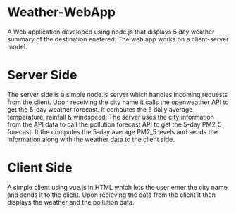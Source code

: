 # Weather-WebApp 

A Web application developed using node.js that displays 5 day weather summary of the destination enetered. The web app works on a client-server model.

# Server Side
The server side is a simple node.js server which handles incoming requests from the client. Upon receiving the city name it calls the openweather
API to get the 5-day weather forecast. It computes the 5 daily average temperature, rainfall & windspeed. The server uses the city information from 
the API data to call the pollution forecast API to get the 5-day PM2_5 forecast. It the computes the 5-day average PM2_5 levels and sends the information 
along with the weather data to the client side.

# Client Side
A simple client using vue.js in HTML which lets the user enter the city name and sends it to the client. Upon recieving the data from the client it then displays 
the weather and the pollution data.

